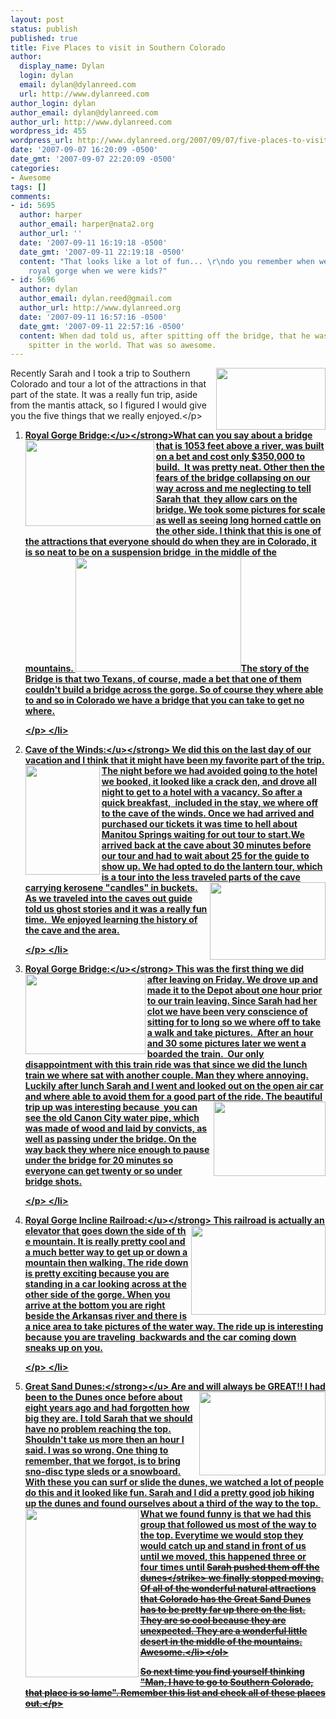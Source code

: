 ```yaml
---
layout: post
status: publish
published: true
title: Five Places to visit in Southern Colorado
author:
  display_name: Dylan
  login: dylan
  email: dylan@dylanreed.com
  url: http://www.dylanreed.com
author_login: dylan
author_email: dylan@dylanreed.com
author_url: http://www.dylanreed.com
wordpress_id: 455
wordpress_url: http://www.dylanreed.org/2007/09/07/five-places-to-visit-in-southern-colorado/
date: '2007-09-07 16:20:09 -0500'
date_gmt: '2007-09-07 22:20:09 -0500'
categories:
- Awesome
tags: []
comments:
- id: 5695
  author: harper
  author_email: harper@nata2.org
  author_url: ''
  date: '2007-09-11 16:19:18 -0500'
  date_gmt: '2007-09-11 22:19:18 -0500'
  content: "That looks like a lot of fun... \r\ndo you remember when we went to the
    royal gorge when we were kids?"
- id: 5696
  author: dylan
  author_email: dylan.reed@gmail.com
  author_url: http://www.dylanreed.org
  date: '2007-09-11 16:57:16 -0500'
  date_gmt: '2007-09-11 22:57:16 -0500'
  content: When dad told us, after spitting off the bridge, that he was the furthest
    spitter in the world. That was so awesome.
---
```

<p>Recently Sarah and I took a trip <img height="99" src="http:&#47;&#47;farm2.static.flickr.com&#47;1323&#47;1322773024_c03fee9996.jpg?v=0" width="175" align="right"&#47;>to Southern Colorado and tour a lot of the attractions in that part of the state. It was a really fun trip, aside from the mantis attack, so I figured I would give you the five things that we really enjoyed.<&#47;p>
<ol>
<li><strong><u>Royal Gorge Bridge:<&#47;u><&#47;strong>What can you say about a bridge that is 1053 feet above a river, <img height="137" src="http:&#47;&#47;farm2.static.flickr.com&#47;1177&#47;1322788214_914279de90.jpg?v=0" width="206" align="left"&#47;>was built on a bet and cost only $350,000 to build.&nbsp; It was pretty neat. Other then the fears of the bridge collapsing on our way across and me neglecting to tell Sarah that&nbsp; they allow cars on the bridge. We took some pictures for scale as well as seeing long horned cattle on the other side. I think that this is one of the attractions that everyone should do when they are in Colorado, it is so neat to be on a suspension bridge&nbsp; in the middle of the mountains. <img height="183" src="http:&#47;&#47;farm2.static.flickr.com&#47;1353&#47;1322789286_7fbb85621d.jpg?v=0" width="265"&#47;>The story of the Bridge is that two Texans, of course, made a bet that one of them couldn't build a bridge across the gorge. So of course they where able to and so in Colorado we have a bridge that you can take to get no where.
<p><!--adsense--><&#47;p> <&#47;li>
<li><strong><u>Cave of the Winds:<&#47;u><&#47;strong> We did this on the last day of our vacation and I think that it might have been my favorite part of the trip. The<img height="175" src="http:&#47;&#47;farm2.static.flickr.com&#47;1337&#47;1322805146_1ce0843b8a.jpg?v=0" width="119" align="left"&#47;> night before we had avoided going to the hotel we booked, it looked like a crack den, and drove all night to get to a hotel with a vacancy. So after a quick breakfast,&nbsp; included in the stay, we where off to the cave of the winds. Once we had arrived and purchased our tickets it was time to hell about Manitou Springs waiting for out tour to start.We arrived back at the cave about 30 minutes before our tour and had to wait about 25 for the guide to show up. We had opted to do the lantern tour, which is a tour into the less traveled parts of the cave carrying kerosene "<img height="124" src="http:&#47;&#47;farm2.static.flickr.com&#47;1054&#47;1321912989_a012c457da.jpg?v=0" width="185" align="right"&#47;>candles" in buckets. As we traveled into the caves out guide told us ghost stories and it was a really fun time.&nbsp; We enjoyed learning the history of the cave and the area.
<p><!--adsense#text--><&#47;p> <&#47;li>
<li><strong><u>Royal Gorge Bridge:<&#47;u><&#47;strong> This was the first thing we did after leaving on Frid<img height="128" src="http:&#47;&#47;farm2.static.flickr.com&#47;1404&#47;1321858365_f00aaf61e0.jpg?v=0" width="192" align="left"&#47;>ay. We drove up and made it to the Depot about one hour prior to our train leaving. Since Sarah had her clot we have been very conscience of sitting for to long so we where off to take a walk and take pictures.&nbsp; After an hour and 30 some pictures later we went a boarded the train.&nbsp; Our only disappointment with this train ride was that since we did the lunch train we where sat with another couple. Man they where annoying. Luckily after lunch Sarah and I went and looked out on the open air car and where able to avoid them for a good part of the ride. The beautiful trip u<img height="119" src="http:&#47;&#47;farm2.static.flickr.com&#47;1167&#47;1321879777_041b914223.jpg?v=0" width="179" align="right"&#47;>p was interesting because&nbsp; you can see the old Canon City water pipe, which was made of wood and laid by convicts, as well as passing under the bridge. On the way back they where nice enough to pause under the bridge for 20 minutes so everyone can get twenty or so under bridge shots.
<p><!--adsense#normal--><&#47;p> <&#47;li>
<li><strong><u>Royal Gorge Incline Railroad:<&#47;u><&#47;strong> This railroad is actually an elevator that goes down the side of th<img height="143" src="http:&#47;&#47;farm2.static.flickr.com&#47;1256&#47;1321900081_f26a3687cd.jpg?v=0" width="215" align="right"&#47;>e mountain. It is really pretty cool and a much better way to get up or down a mountain then walking. The ride down is pretty exciting because you are standing in a car looking across at the other side of the gorge. When you arrive at the bottom you are right beside the Arkansas river and there is a nice area to take pictures of the water way. The ride up is interesting because you are traveling&nbsp; backwards and the car coming down sneaks up on you.
<p><!--adsense--><&#47;p> <&#47;li>
<li><u><strong>Great Sand Dunes:<&#47;strong><&#47;u> Are and will always be GREAT!! I had been to<img height="134" src="http:&#47;&#47;farm2.static.flickr.com&#47;1285&#47;1321902811_e4f1361b24.jpg?v=0" width="202" align="right"&#47;> the Dunes once before about eight years ago and had forgotten how big they are. I told Sarah that we should have no problem reaching the top. Shouldn't take us more then an hour I said. I was so wrong. One thing to remember, that we forgot, is to bring sno-disc type sleds or a snowboard. With these you can surf or slide the dunes, we watched a lot of people do this and it looked like fun. Sarah and I did a pretty good job hiking up the dunes and found ourselves about a third of the way to the top.&nbsp; <img height="270" src="http:&#47;&#47;farm2.static.flickr.com&#47;1063&#47;1322800376_ebb3d4cde2.jpg?v=0" width="181" align="left"&#47;> What we found funny is that we had this group that followed us most of the way to the top. Everytime we would stop they would catch up and stand in front of us until we moved, this happened three or four times until <strike>Sarah pushed them off the dunes<&#47;strike> we finally stopped moving. Of all of the wonderful natural attractions that Colorado has the Great Sand Dunes has to&nbsp;be pretty far up there on the list. They are so cool because they are unexpected. They are a wonderful little desert in the middle of the mountains. Awesome.<&#47;li><&#47;ol>
<p>So next time you find yourself&nbsp;thinking "Man, I have to go to Southern Colorado, that place is so lame". Remember this list and check all of these places out.<&#47;p></p>
